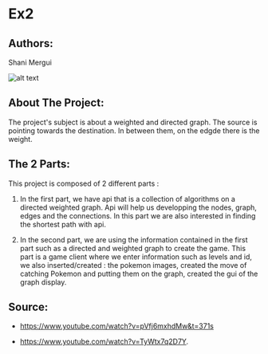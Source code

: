 # Ex2

## Authors:
 Shani Mergui
 
![alt text](https://www.pngitem.com/pimgs/m/117-1172768_pokemon-hd-png-download.png)

## About The Project:

The project's subject is about a weighted and directed graph. The source is pointing towards the destination. In between them, on the edgde there is the weight.

## The 2 Parts:

This project is composed of 2 different parts : 

1) In the first part, we have api that is a collection of algorithms on a directed weighted graph.
Api will help us developping the nodes, graph, edges and the connections.
In this part we are also interested in finding the shortest path with api.

2)  In the second part, we are using the information contained in the first part such as a directed and weighted graph to create the game. 
This part is a game client where we enter information such as levels and id, we also inserted/created : the pokemon images, created the move of catching Pokemon and putting them on the graph, created the gui of the graph display.




## Source:

* https://www.youtube.com/watch?v=pVfj6mxhdMw&t=371s 

* https://www.youtube.com/watch?v=TyWtx7q2D7Y.
